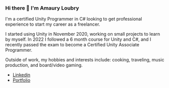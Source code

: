 ### Hi there 👋 I'm Amaury Loubry

I'm a certified Unity Programmer in C# looking to get professional experience to start my career as a freelancer.

I started using Unity in November 2020, working on small projects to learn by myself. In 2022 I followed a 6 month course for Unity and C#, and I recently passed the exam to become a Certified Unity Associate Programmer.

Outside of work, my hobbies and interests include: cooking, traveling, music production, and board/video gaming.

* [Linkedin](https://www.linkedin.com/in/amaury-loubry-962533249/)
* [Portfolio](https://poursmo.github.io/)

<!--
**PoursMo/PoursMo** is a ✨ _special_ ✨ repository because its `README.md` (this file) appears on your GitHub profile.

Here are some ideas to get you started:

- 🔭 I’m currently working on ...
- 🌱 I’m currently learning ...
- 👯 I’m looking to collaborate on ...
- 🤔 I’m looking for help with ...
- 💬 Ask me about ...
- 📫 How to reach me: ...
- 😄 Pronouns: ...
- ⚡ Fun fact: ...
-->
